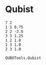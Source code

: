 # Qubist

```
7 2
1 1 0.75
2 2 -3.0
3 3 1.25
1 2 1.0
1 3 1.0
2 3 1.0
```

```@docs
QUBOTools.Qubist
```